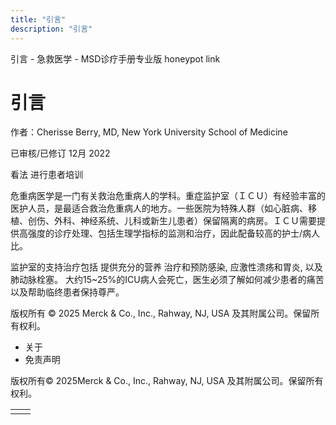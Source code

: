 ```yaml
---
title: "引言"
description: "引言"
---
```


﻿引言 \- 急救医学 \- MSD诊疗手册专业版 honeypot link

# 引言

作者：Cherisse Berry, MD, New York University School of Medicine

已审核/已修订 12月 2022

看法 进行患者培训

危重病医学是一门有关救治危重病人的学科。重症监护室（ＩＣＵ）有经验丰富的医护人员，是最适合救治危重病人的地方。一些医院为特殊人群（如心脏病、移植、创伤、外科、神经系统、儿科或新生儿患者）保留隔离的病房。ＩＣＵ需要提供高强度的诊疗处理、包括生理学指标的监测和治疗，因此配备较高的护士/病人比。

监护室的支持治疗包括 提供充分的营养 治疗和预防感染, 应激性溃疡和胃炎, 以及 肺动脉栓塞。 大约15~25%的ICU病人会死亡，医生必须了解如何减少患者的痛苦以及帮助临终患者保持尊严。



版权所有 © 2025
Merck & Co., Inc., Rahway, NJ, USA 及其附属公司。保留所有权利。

- 关于
- 免责声明

版权所有© 2025Merck & Co., Inc., Rahway, NJ, USA 及其附属公司。保留所有权利。

|     |     |
| --- | --- |
|  |  |